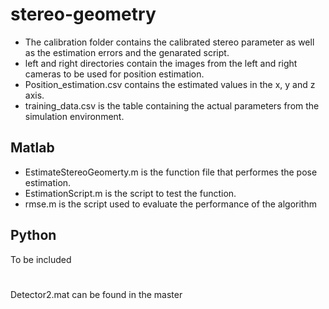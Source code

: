 # stereo-geometry

- The calibration folder contains the calibrated stereo parameter as well as the estimation errors and the genarated script.
- left and right directories contain the images from the left and right cameras to be used for position estimation.
- Position_estimation.csv contains the estimated values in the x, y and z axis.
- training_data.csv is the table containing the actual parameters from the simulation environment.
## Matlab
- EstimateStereoGeomerty.m is the function file that performes the pose estimation.
- EstimationScript.m is the script to test the function.
- rmse.m is the script used to evaluate the performance of the algorithm
## Python
To be included
#
Detector2.mat can be found in the master
